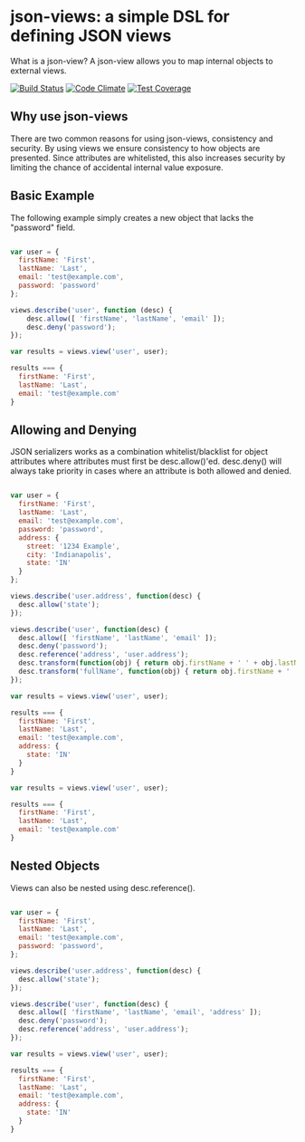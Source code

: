 json-views: a simple DSL for defining JSON views
======================================================

What is a json-view? A json-view allows you to map internal objects to external views.

[![Build Status](https://travis-ci.org/justinm/node-json-views.svg?branch=master)](https://travis-ci.org/justinm/node-json-views)
  [![Code Climate](https://codeclimate.com/github/justinm/node-json-views/badges/gpa.svg)](https://codeclimate.com/github/justinm/node-json-views)
  [![Test Coverage](https://codeclimate.com/github/justinm/node-json-views/badges/coverage.svg)](https://codeclimate.com/github/justinm/node-json-views/coverage)
 
Why use json-views
------------------------

There are two common reasons for using json-views, consistency and security. By using views
we ensure consistency to how objects are presented. Since attributes are whitelisted, this also increases
security by limiting the chance of accidental internal value exposure.


Basic Example
-------------

The following example simply creates a new object that lacks the "password" field.

```javascript

var user = {
  firstName: 'First',
  lastName: 'Last',
  email: 'test@example.com',
  password: 'password'
};

views.describe('user', function (desc) {
    desc.allow([ 'firstName', 'lastName', 'email' ]);
    desc.deny('password');
});

var results = views.view('user', user);

results === {
  firstName: 'First',
  lastName: 'Last',
  email: 'test@example.com'  
}

```


Allowing and Denying
--------------------

JSON serializers works as a combination whitelist/blacklist for object attributes where attributes must first 
 be desc.allow()'ed. desc.deny() will always take priority in cases where an attribute is both allowed and denied.
  
```javascript

var user = {
  firstName: 'First',
  lastName: 'Last',
  email: 'test@example.com',
  password: 'password',
  address: {
    street: '1234 Example',
    city: 'Indianapolis',
    state: 'IN'
  }
};

views.describe('user.address', function(desc) {
  desc.allow('state');
});

views.describe('user', function(desc) {
  desc.allow([ 'firstName', 'lastName', 'email' ]);
  desc.deny('password');
  desc.reference('address', 'user.address');
  desc.transform(function(obj) { return obj.firstName + ' ' + obj.lastName }, { as: 'fullName' });
  desc.transform('fullName', function(obj) { return obj.firstName + ' ' + obj.lastName });
});

var results = views.view('user', user);

results === {
  firstName: 'First',
  lastName: 'Last',
  email: 'test@example.com',
  address: {
    state: 'IN'
  }
}

var results = views.view('user', user);

results === {
  firstName: 'First',
  lastName: 'Last',
  email: 'test@example.com'  
}

```


Nested Objects
--------------

Views can also be nested using desc.reference().

```javascript

var user = {
  firstName: 'First',
  lastName: 'Last',
  email: 'test@example.com',
  password: 'password',
};

views.describe('user.address', function(desc) {
  desc.allow('state');
});

views.describe('user', function(desc) {
  desc.allow([ 'firstName', 'lastName', 'email', 'address' ]);
  desc.deny('password');
  desc.reference('address', 'user.address');
});

var results = views.view('user', user);

results === {
  firstName: 'First',
  lastName: 'Last',
  email: 'test@example.com',
  address: {
    state: 'IN'
  }
}

```

